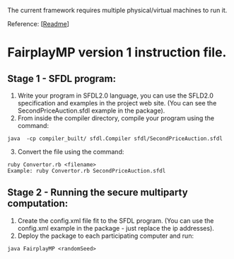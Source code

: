The current framework requires multiple physical/virtual machines to run it.

Reference: [[Readme](http://www.cs.huji.ac.il/project/Fairplay/FairplayMP/Readme.txt)]

FairplayMP version 1 instruction file.
===

Stage 1 - SFDL program:
---

1. Write your program in SFDL2.0 language, you can use the SFLD2.0 specification and examples in the project web site. (You can see the SecondPriceAuction.sfdl example in the package).
2. From inside the compiler directory, compile your program using the command:
```
java  -cp compiler_built/ sfdl.Compiler sfdl/SecondPriceAuction.sfdl 
```
3. Convert the file using the command:

```
ruby Convertor.rb <filename>
Example: ruby Convertor.rb SecondPriceAuction.sfdl
```

Stage 2 - Running the secure multiparty computation:
---

1. Create the config.xml file fit to the SFDL program. (You can use the config.xml example in the package - just replace the ip addresses).
2. Deploy the package to each participating computer and run:

```
java FairplayMP <randomSeed>
```
